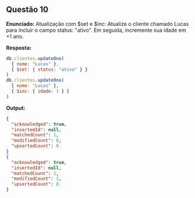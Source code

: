## Questão 10

**Enunciado:**
Atualização com $set e $inc: Atualize o cliente chamado Lucas para incluir o campo status: "ativo". Em seguida, incremente sua idade em +1 ano.

**Resposta:**
```js
db.clientes.updateOne(
  { nome: "Lucas" },
  { $set: { status: "ativo" } }
)
db.clientes.updateOne(
  { nome: "Lucas" },
  { $inc: { idade: 1 } }
)
```

**Output:**
```json
{
  "acknowledged": true,
  "insertedId": null,
  "matchedCount": 1,
  "modifiedCount": 0,
  "upsertedCount": 0
}
{
  "acknowledged": true,
  "insertedId": null,
  "matchedCount": 1,
  "modifiedCount": 1,
  "upsertedCount": 0
}
```
